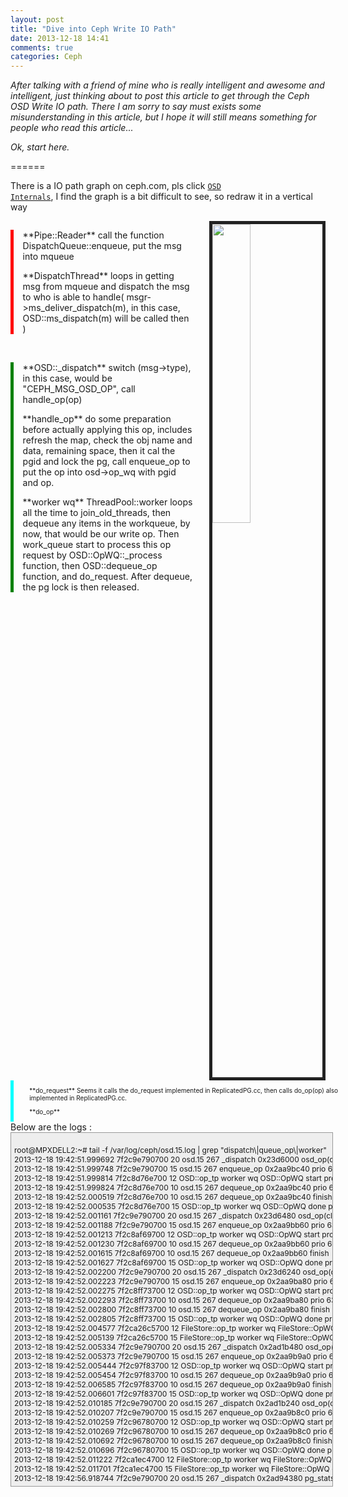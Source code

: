 ```yaml
---
layout: post
title: "Dive into Ceph Write IO Path"
date: 2013-12-18 14:41
comments: true
categories: Ceph
---
```


*After talking with a friend of mine who is really intelligent and awesome and intelligent, just thinking about to post this article to get through the Ceph OSD Write IO path. There I am sorry to say must exists some misunderstanding in this article, but I hope it will still means something for people who read this article...*

*Ok, start here.*

======

There is a IO path graph on ceph.com, pls click <code>[OSD Internals](http://ceph.com/docs/master/dev/osd_internals/osd_throttles/?highlight=wbthrottle)</code>, I find the graph is a bit difficult to see, so redraw it in a vertical way

<div style="float:left;">
<div style="float:left; width:58%;">
	<div style="border-left:red solid 5px; padding-left:5%; ">
	<p>**Pipe::Reader** call the function DispatchQueue::enqueue, put the msg into mqueue</p>
	<p>**DispatchThread** loops in getting msg from mqueue and dispatch the msg to who is able to handle( msgr->ms_deliver_dispatch(m), in this case, OSD::ms_dispatch(m) will be called then )<p>
	</div>
	<br>
	<div style="border-left:green solid 5px; padding-left:5%;">
	<p>**OSD::_dispatch** switch (msg->type), in this case, would be "CEPH_MSG_OSD_OP", call handle_op(op) </p>
	<p>**handle_op** do some preparation before actually applying this op, includes refresh the map, check the obj name and data, remaining space, then it cal the pgid and lock the pg, call enqueue_op to put the op into osd->op_wq with pgid and op. </p>
	<p>**worker wq** ThreadPool::worker loops all the time to join_old_threads, then dequeue any items in the workqueue, by now, that would be our write op. Then work_queue start to process this op request by OSD::OpWQ::_process function, then OSD::dequeue_op function, and do_request. After dequeue, the pg lock is then released.</p>
	</div>
</div>

<img src="{{ root_url }}/images/ceph_write_path/io_path_1.png" style="margin-left:5%; width:35%; border:5px solid #222; float:left;">
</div>
<br>
<div style="width:100%; float:left; border-left:#00FFFF solid 5px; padding-left:5%; font-size:10px;">
	<p>**do_request** Seems it calls the do_request implemented in ReplicatedPG.cc, then calls do_op(op) also implemented in ReplicatedPG.cc.</p>
	<p>**do_op** 
</p>
</div>
<br>
<br>
Below are the logs :

<div style="float:left; font-size:12px;  border: solid #999 1px; background-color: #eee; width:100%; overflow: scroll; padding:5px; white-space:nowrap;text-overflow:scroll;">
<br>root@MPXDELL2:~# tail -f /var/log/ceph/osd.15.log  | grep "dispatch\|queue_op\|<red>worker</red>"
<br>2013-12-18 19:42:51.999692 7f2c9e790700 20 osd.15 267 <red>_dispatch</red> 0x23d6000 osd_op(client.5722.0:4 rbd_header.10126b8b4567 [call rbd.get_size,call rbd.get_object_prefix] 3.fa956e77 e267) v4
<br>2013-12-18 19:42:51.999748 7f2c9e790700 15 osd.15 267 <red><red>enqueue_op</red></red> 0x2aa9bc40 prio 63 cost 39 latency 0.000151 osd_op(client.5722.0:4 rbd_header.10126b8b4567 [call rbd.get_size,call rbd.get_object_prefix] 3.fa956e77 e267) v4
<br>2013-12-18 19:42:51.999814 7f2c8d76e700 12 OSD::op_tp <red>worker</red> wq OSD::OpWQ start processing 0x1 (1 active)
<br>2013-12-18 19:42:51.999824 7f2c8d76e700 10 osd.15 267 <red>dequeue_op</red> 0x2aa9bc40 prio 63 cost 39 latency 0.000228 osd_op(client.5722.0:4 rbd_header.10126b8b4567 [call rbd.get_size,call rbd.get_object_prefix] 3.fa956e77 e267) v4 pg pg[3.e77( v 267'732 (0'0,267'732] local-les=267 n=2 ec=15 les/c 267/267 266/266/266) [15] r=0 lpr=266 mlcod 267'732 active+clean]
<br>2013-12-18 19:42:52.000519 7f2c8d76e700 10 osd.15 267 <red>dequeue_op</red> 0x2aa9bc40 finish
<br>2013-12-18 19:42:52.000535 7f2c8d76e700 15 OSD::op_tp <red>worker</red> wq OSD::OpWQ done processing 0x1 (0 active)
<br>2013-12-18 19:42:52.001161 7f2c9e790700 20 osd.15 267 <red>_dispatch</red> 0x23d6480 osd_op(client.5722.0:5 rbd_header.10126b8b4567 [call rbd.get_stripe_unit_count] 3.fa956e77 e267) v4
<br>2013-12-18 19:42:52.001188 7f2c9e790700 15 osd.15 267 <red><red>enqueue_op</red></red> 0x2aa9bb60 prio 63 cost 24 latency 0.000107 osd_op(client.5722.0:5 rbd_header.10126b8b4567 [call rbd.get_stripe_unit_count] 3.fa956e77 e267) v4
<br>2013-12-18 19:42:52.001213 7f2c8af69700 12 OSD::op_tp <red>worker</red> wq OSD::OpWQ start processing 0x1 (1 active)
<br>2013-12-18 19:42:52.001230 7f2c8af69700 10 osd.15 267 <red>dequeue_op</red> 0x2aa9bb60 prio 63 cost 24 latency 0.000148 osd_op(client.5722.0:5 rbd_header.10126b8b4567 [call rbd.get_stripe_unit_count] 3.fa956e77 e267) v4 pg pg[3.e77( v 267'732 (0'0,267'732] local-les=267 n=2 ec=15 les/c 267/267 266/266/266) [15] r=0 lpr=266 mlcod 267'732 active+clean]
<br>2013-12-18 19:42:52.001615 7f2c8af69700 10 osd.15 267 <red>dequeue_op</red> 0x2aa9bb60 finish
<br>2013-12-18 19:42:52.001627 7f2c8af69700 15 OSD::op_tp <red>worker</red> wq OSD::OpWQ done processing 0x1 (0 active)
<br>2013-12-18 19:42:52.002200 7f2c9e790700 20 osd.15 267 <red>_dispatch</red> 0x23d6240 osd_op(client.5722.0:6 rbd_header.10126b8b4567 [watch add cookie 1 ver 0] 3.fa956e77 e267) v4
<br>2013-12-18 19:42:52.002223 7f2c9e790700 15 osd.15 267 <red><red>enqueue_op</red></red> 0x2aa9ba80 prio 63 cost 0 latency 0.000099 osd_op(client.5722.0:6 rbd_header.10126b8b4567 [watch add cookie 1 ver 0] 3.fa956e77 e267) v4
<br>2013-12-18 19:42:52.002275 7f2c8ff73700 12 OSD::op_tp <red>worker</red> wq OSD::OpWQ start processing 0x1 (1 active)
<br>2013-12-18 19:42:52.002293 7f2c8ff73700 10 osd.15 267 <red>dequeue_op</red> 0x2aa9ba80 prio 63 cost 0 latency 0.000169 osd_op(client.5722.0:6 rbd_header.10126b8b4567 [watch add cookie 1 ver 0] 3.fa956e77 e267) v4 pg pg[3.e77( v 267'732 (0'0,267'732] local-les=267 n=2 ec=15 les/c 267/267 266/266/266) [15] r=0 lpr=266 mlcod 267'732 active+clean]
<br>2013-12-18 19:42:52.002800 7f2c8ff73700 10 osd.15 267 <red>dequeue_op</red> 0x2aa9ba80 finish
<br>2013-12-18 19:42:52.002805 7f2c8ff73700 15 OSD::op_tp <red>worker</red> wq OSD::OpWQ done processing 0x1 (0 active)
<br>2013-12-18 19:42:52.004577 7f2ca26c5700 12 FileStore::op_tp <red>worker</red> wq FileStore::OpWQ start processing 0x2aa1dd80 (1 active)
<br>2013-12-18 19:42:52.005139 7f2ca26c5700 15 FileStore::op_tp <red>worker</red> wq FileStore::OpWQ done processing 0x2aa1dd80 (0 active)
<br>2013-12-18 19:42:52.005334 7f2c9e790700 20 osd.15 267 <red>_dispatch</red> 0x2ad1b480 osd_op(client.5722.0:7 rbd_header.10126b8b4567 [call rbd.get_size,call rbd.get_features,call rbd.get_snapcontext,call rbd.get_parent,call lock.get_info] 3.fa956e77 e267) v4
<br>2013-12-18 19:42:52.005373 7f2c9e790700 15 osd.15 267 <red><red>enqueue_op</red></red> 0x2aa9b9a0 prio 63 cost 111 latency 0.000124 osd_op(client.5722.0:7 rbd_header.10126b8b4567 [call rbd.get_size,call rbd.get_features,call rbd.get_snapcontext,call rbd.get_parent,call lock.get_info] 3.fa956e77 e267) v4
<br>2013-12-18 19:42:52.005444 7f2c97f83700 12 OSD::op_tp <red>worker</red> wq OSD::OpWQ start processing 0x1 (1 active)
<br>2013-12-18 19:42:52.005454 7f2c97f83700 10 osd.15 267 <red>dequeue_op</red> 0x2aa9b9a0 prio 63 cost 111 latency 0.000205 osd_op(client.5722.0:7 rbd_header.10126b8b4567 [call rbd.get_size,call rbd.get_features,call rbd.get_snapcontext,call rbd.get_parent,call lock.get_info] 3.fa956e77 e267) v4 pg pg[3.e77( v 267'733 (0'0,267'733] local-les=267 n=2 ec=15 les/c 267/267 266/266/266) [15] r=0 lpr=266 mlcod 267'733 active+clean]
<br>2013-12-18 19:42:52.006585 7f2c97f83700 10 osd.15 267 <red>dequeue_op</red> 0x2aa9b9a0 finish
<br>2013-12-18 19:42:52.006601 7f2c97f83700 15 OSD::op_tp <red>worker</red> wq OSD::OpWQ done processing 0x1 (0 active)
<br>2013-12-18 19:42:52.010185 7f2c9e790700 20 osd.15 267 <red>_dispatch</red> 0x2ad1b240 osd_op(client.5722.0:9 rbd_header.10126b8b4567 [watch remove cookie 1 ver 0] 3.fa956e77 e267) v4
<br>2013-12-18 19:42:52.010207 7f2c9e790700 15 osd.15 267 <red><red>enqueue_op</red></red> 0x2aa9b8c0 prio 63 cost 0 latency 0.000168 osd_op(client.5722.0:9 rbd_header.10126b8b4567 [watch remove cookie 1 ver 0] 3.fa956e77 e267) v4
<br>2013-12-18 19:42:52.010259 7f2c96780700 12 OSD::op_tp <red>worker</red> wq OSD::OpWQ start processing 0x1 (1 active)
<br>2013-12-18 19:42:52.010269 7f2c96780700 10 osd.15 267 <red>dequeue_op</red> 0x2aa9b8c0 prio 63 cost 0 latency 0.000230 osd_op(client.5722.0:9 rbd_header.10126b8b4567 [watch remove cookie 1 ver 0] 3.fa956e77 e267) v4 pg pg[3.e77( v 267'733 (0'0,267'733] local-les=267 n=2 ec=15 les/c 267/267 266/266/266) [15] r=0 lpr=266 mlcod 267'733 active+clean]
<br>2013-12-18 19:42:52.010692 7f2c96780700 10 osd.15 267 <red>dequeue_op</red> 0x2aa9b8c0 finish
<br>2013-12-18 19:42:52.010696 7f2c96780700 15 OSD::op_tp <red>worker</red> wq OSD::OpWQ done processing 0x1 (0 active)
<br>2013-12-18 19:42:52.011222 7f2ca1ec4700 12 FileStore::op_tp <red>worker</red> wq FileStore::OpWQ start processing 0x2aa1dd80 (1 active)
<br>2013-12-18 19:42:52.011701 7f2ca1ec4700 15 FileStore::op_tp <red>worker</red> wq FileStore::OpWQ done processing 0x2aa1dd80 (0 active)
<br>2013-12-18 19:42:56.918744 7f2c9e790700 20 osd.15 267 <red>_dispatch</red> 0x2ad94380 pg_stats_ack(1 pgs tid 18) v1
</textarea>
